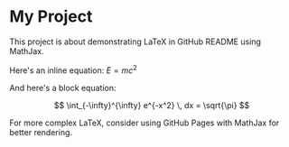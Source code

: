 # My Project

This project is about demonstrating LaTeX in GitHub README using MathJax.

Here's an inline equation: $E = mc^2$

And here's a block equation:

$$ \int_{-\infty}^{\infty} e^{-x^2} \, dx = \sqrt{\pi} $$

For more complex LaTeX, consider using GitHub Pages with MathJax for better rendering.
